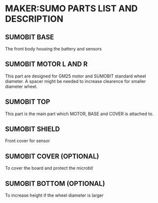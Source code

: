 # MAKER:SUMO PARTS LIST AND DESCRIPTION

## SUMOBIT BASE
The front body housing the battery and sensors

## SUMOBIT MOTOR L AND R
This part are designed for GM25 motor and SUMOBIT standard wheel diameter. A spacer might be needed to increase clearence for smaller diameter wheel.

## SUMOBIT TOP
This part is the main part which MOTOR, BASE and COVER is attached to. 

## SUMOBIT SHIELD 
Front cover for sensor

## SUMOBIT COVER (OPTIONAL)
To cover the board and protect the microbit

## SUMOBIT BOTTOM (OPTIONAL)
To increase height if the wheel diameter is larger

